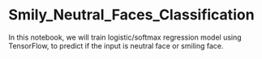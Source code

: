 # Smily_Neutral_Faces_Classification
In this notebook, we will train logistic/softmax regression model using TensorFlow, to predict if the input is neutral face or smiling face.
